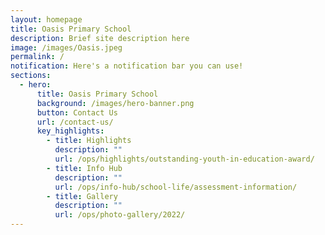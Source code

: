 ```yaml
---
layout: homepage
title: Oasis Primary School
description: Brief site description here
image: /images/Oasis.jpeg
permalink: /
notification: Here's a notification bar you can use!
sections:
  - hero:
      title: Oasis Primary School
      background: /images/hero-banner.png
      button: Contact Us
      url: /contact-us/
      key_highlights:
        - title: Highlights
          description: ""
          url: /ops/highlights/outstanding-youth-in-education-award/
        - title: Info Hub
          description: ""
          url: /ops/info-hub/school-life/assessment-information/
        - title: Gallery
          description: ""
          url: /ops/photo-gallery/2022/
---
```

